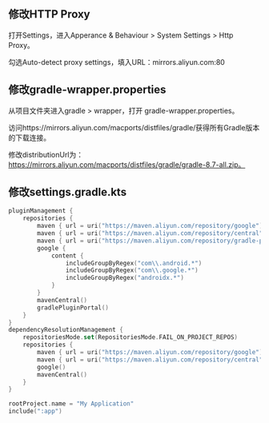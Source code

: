 
## 修改HTTP Proxy

打开Settings，进入Apperance & Behaviour > System Settings > Http Proxy。

勾选Auto-detect proxy settings，填入URL：mirrors.aliyun.com:80

## 修改gradle-wrapper.properties

从项目文件夹进入gradle > wrapper，打开 gradle-wrapper.properties。

访问https://mirrors.aliyun.com/macports/distfiles/gradle/获得所有Gradle版本的下载连接。

修改distributionUrl为：https://mirrors.aliyun.com/macports/distfiles/gradle/gradle-8.7-all.zip。

## 修改settings.gradle.kts

```Kotlin
pluginManagement {
    repositories {
        maven { url = uri("https://maven.aliyun.com/repository/google") }
        maven { url = uri("https://maven.aliyun.com/repository/central") }
        maven { url = uri("https://maven.aliyun.com/repository/gradle-plugin") }
        google {
            content {
                includeGroupByRegex("com\\.android.*")
                includeGroupByRegex("com\\.google.*")
                includeGroupByRegex("androidx.*")
            }
        }
        mavenCentral()
        gradlePluginPortal()
    }
}
dependencyResolutionManagement {
    repositoriesMode.set(RepositoriesMode.FAIL_ON_PROJECT_REPOS)
    repositories {
        maven { url = uri("https://maven.aliyun.com/repository/google") }
        maven { url = uri("https://maven.aliyun.com/repository/central") }
        google()
        mavenCentral()
    }
}

rootProject.name = "My Application"
include(":app")

```